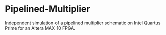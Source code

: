 # Pipelined-Multiplier

Independent simulation of a pipelined multiplier schematic on Intel Quartus Prime for an Altera MAX 10 FPGA. 
